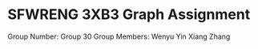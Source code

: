 # SFWRENG 3XB3 Graph Assignment

Group Number: Group 30
Group Members: Wenyu Yin
               Xiang Zhang
